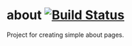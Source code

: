 # about [![Build Status](https://travis-ci.org/shgysk8zer0/about.svg?branch=master)](https://travis-ci.org/shgysk8zer0/about)
Project for creating simple about pages.
